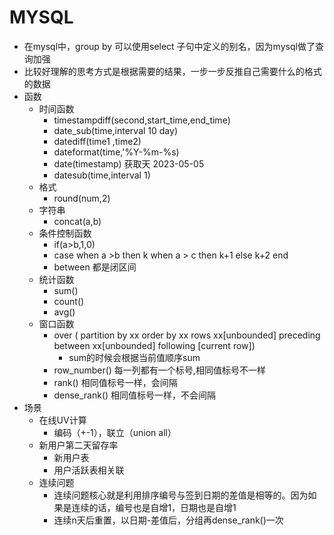 # MYSQL
- 在mysql中，group by 可以使用select 子句中定义的别名，因为mysql做了查询加强
- 比较好理解的思考方式是根据需要的结果，一步一步反推自己需要什么的格式的数据
- 函数
  - 时间函数
    - timestampdiff(second,start_time,end_time)
    - date_sub(time,interval 10 day)
    - datediff(time1 ,time2)
    - dateformat(time,'%Y-%m-%s)
    - date(timestamp) 获取天 2023-05-05
    - datesub(time,interval 1) 
  - 格式
    - round(num,2)
  - 字符串
    - concat(a,b)
  - 条件控制函数
    - if(a>b,1,0)
    - case when a >b then k when a > c then k+1 else k+2 end
    - between 都是闭区间
  - 统计函数
    - sum()
    - count()
    - avg()
  - 窗口函数
    - over ( partition by xx order by xx rows xx[unbounded] preceding between xx[unbounded] following [current row])
      - sum的时候会根据当前值顺序sum
    - row_number() 每一列都有一个标号,相同值标号不一样
    - rank() 相同值标号一样，会间隔
    - dense_rank() 相同值标号一样，不会间隔
- 场景
  - 在线UV计算
    - 编码（+-1），联立（union all）
  - 新用户第二天留存率
    - 新用户表
    - 用户活跃表相关联
  - 连续问题
    - 连续问题核心就是利用排序编号与签到日期的差值是相等的。因为如果是连续的话，编号也是自增1，日期也是自增1
    - 连续n天后重置，以日期-差值后，分组再dense_rank()一次